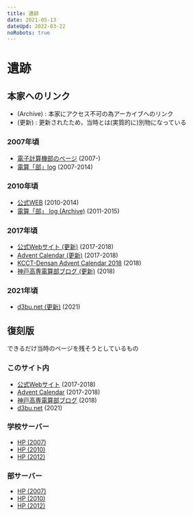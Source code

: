 ```yaml
---
title: 遺跡
date: 2021-05-13
dateUpd: 2022-03-22
noRobots: true
---
```


# 遺跡

## 本家へのリンク

- (Archive) : 本家にアクセス不可の為アーカイブへのリンク
- (更新) : 更新されたため，当時とは(実質的に)別物になっている

### 2007年頃

- [電子計算機部のページ](http://www.kobe-kosen.ac.jp/groups/densan/) (2007-)
- [電算「部」log](http://kcctdensan.blog118.fc2.com/) (2007-2014)

### 2010年頃

- [公式WEB](http://www.kobe-kosen.ac.jp/groups/densan/old/) (2010-2014)
- [電算「部」 log (Archive)](https://web.archive.org/web/20160804005959/http://kcctdensan.sblo.jp/) (2011-2015)

### 2017年頃

- [公式Webサイト (更新)](https://kcctdensan.github.io/) (2017-2018)
- [Advent Calendar (更新)](https://kcctdensan.github.io/AdventC.html) (2017-2018)
- [KCCT-Densan Advent Calendar 2018](https://adventar.org/calendars/3555) (2018)
- [神戸高専電算部ブログ (更新)](https://kcctdensan.github.io/Blog/) (2018)

### 2021年頃

- [d3bu.net (更新)](https://d3bu.net) (2021)

## 復刻版

できるだけ当時のページを残そうとしているもの

### このサイト内

- [公式Webサイト](/old/v0/) (2017-2018)
- [Advent Calendar](/old/v0/AdventC.html) (2017-2018)
- [神戸高専電算部ブログ](/old/v0/Blog/) (2018)
- [d3bu.net](/old/v1/) (2021)

### 学校サーバー

- [HP (2007)](http://www.kobe-kosen.ac.jp/groups/densan/2007/index.htm)
- [HP (2010)](http://www.kobe-kosen.ac.jp/groups/densan/2010/index.shtml)
- [HP (2012)](http://www.kobe-kosen.ac.jp/groups/densan/2012/index.html)

### 部サーバー

- [HP (2007)](https://www2.d3bu.net/2007/index.htm)
- [HP (2010)](https://www2.d3bu.net/2010/index.shtml)
- [HP (2012)](https://www2.d3bu.net/2012/index.html)

